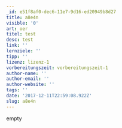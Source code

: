 ```yaml
---
_id: e51f8af0-dec6-11e7-9d16-ed20949b8d27
title: a8e4n
visible: '0'
art: oer
titel: test
desc: test
link: ''
lernziele: ''
tipp: ''
lizenz: lizenz-1
vorbereitungszeit: vorbereitungszeit-1
author-name: ''
author-email: ''
author-website: ''
tags: ''
date: '2017-12-11T22:59:08.922Z'
slug: a8e4n
---
```

empty

